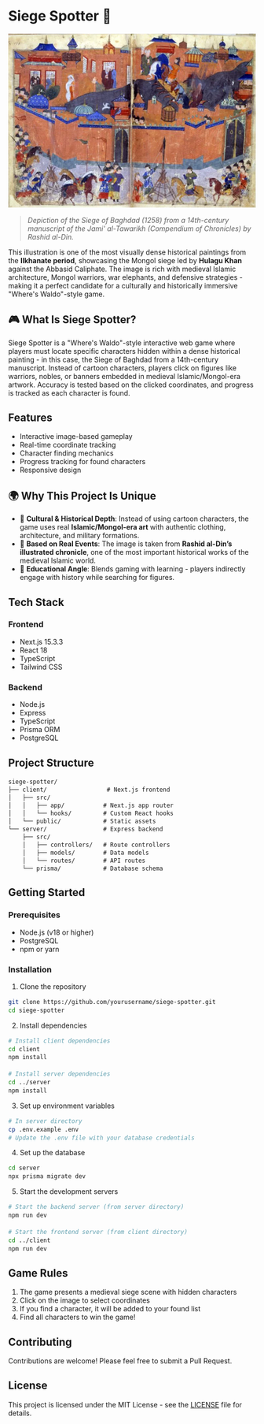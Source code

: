 # Siege Spotter 🎯

![Siege Scene](/client/public/siege.png)

> *Depiction of the Siege of Baghdad (1258) from a 14th-century manuscript of the Jami' al-Tawarikh (Compendium of Chronicles) by Rashid al-Din.*

This illustration is one of the most visually dense historical paintings from the **Ilkhanate period**, showcasing the Mongol siege led by **Hulagu Khan** against the Abbasid Caliphate. The image is rich with medieval Islamic architecture, Mongol warriors, war elephants, and defensive strategies - making it a perfect candidate for a culturally and historically immersive "Where's Waldo"-style game.

## 🎮 What Is Siege Spotter?

Siege Spotter is a "Where's Waldo"-style interactive web game where players must locate specific characters hidden within a dense historical painting - in this case, the Siege of Baghdad from a 14th-century manuscript. Instead of cartoon characters, players click on figures like warriors, nobles, or banners embedded in medieval Islamic/Mongol-era artwork. Accuracy is tested based on the clicked coordinates, and progress is tracked as each character is found.

## Features

- Interactive image-based gameplay
- Real-time coordinate tracking
- Character finding mechanics
- Progress tracking for found characters
- Responsive design

## 🌍 Why This Project Is Unique

- 🕌 **Cultural & Historical Depth**: Instead of using cartoon characters, the game uses real **Islamic/Mongol-era art** with authentic clothing, architecture, and military formations.
- 🎨 **Based on Real Events**: The image is taken from **Rashid al-Din’s illustrated chronicle**, one of the most important historical works of the medieval Islamic world.
- 🧠 **Educational Angle**: Blends gaming with learning - players indirectly engage with history while searching for figures.

## Tech Stack

### Frontend
- Next.js 15.3.3
- React 18
- TypeScript
- Tailwind CSS

### Backend
- Node.js
- Express
- TypeScript
- Prisma ORM
- PostgreSQL

## Project Structure

```
siege-spotter/
├── client/                 # Next.js frontend
│   ├── src/
│   │   ├── app/           # Next.js app router
│   │   └── hooks/         # Custom React hooks
│   └── public/            # Static assets
└── server/                # Express backend
    ├── src/
    │   ├── controllers/   # Route controllers
    │   ├── models/        # Data models
    │   └── routes/        # API routes
    └── prisma/            # Database schema
```

## Getting Started

### Prerequisites
- Node.js (v18 or higher)
- PostgreSQL
- npm or yarn

### Installation

1. Clone the repository
```bash
git clone https://github.com/yourusername/siege-spotter.git
cd siege-spotter
```

2. Install dependencies
```bash
# Install client dependencies
cd client
npm install

# Install server dependencies
cd ../server
npm install
```

3. Set up environment variables
```bash
# In server directory
cp .env.example .env
# Update the .env file with your database credentials
```

4. Set up the database
```bash
cd server
npx prisma migrate dev
```

5. Start the development servers
```bash
# Start the backend server (from server directory)
npm run dev

# Start the frontend server (from client directory)
cd ../client
npm run dev
```

## Game Rules

1. The game presents a medieval siege scene with hidden characters
2. Click on the image to select coordinates
3. If you find a character, it will be added to your found list
4. Find all characters to win the game!

## Contributing

Contributions are welcome! Please feel free to submit a Pull Request.

## License

This project is licensed under the MIT License - see the [LICENSE](LICENSE) file for details.